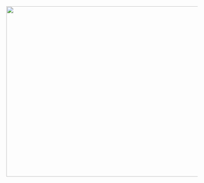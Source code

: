 <img src="https://github.com/yeromin-vaskou/UpCount/blob/main/images/UpCount%20Main.jpg?raw=true" width="650px" height="450px">